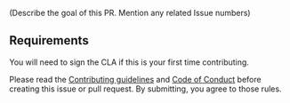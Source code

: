 (Describe the goal of this PR. Mention any related Issue numbers)

## Requirements

You will need to sign the CLA if this is your first time contributing.

Please read the [Contributing guidelines](https://github.com/slackapi/java-slack-sdk/blob/main/.github/contributing.md) and [Code of Conduct](https://slackhq.github.io/code-of-conduct) before creating this issue or pull request. By submitting, you agree to those rules.